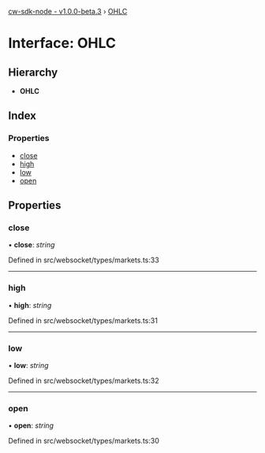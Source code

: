 [cw-sdk-node - v1.0.0-beta.3](../README.md) › [OHLC](ohlc.md)

# Interface: OHLC

## Hierarchy

* **OHLC**

## Index

### Properties

* [close](ohlc.md#close)
* [high](ohlc.md#high)
* [low](ohlc.md#low)
* [open](ohlc.md#open)

## Properties

###  close

• **close**: *string*

Defined in src/websocket/types/markets.ts:33

___

###  high

• **high**: *string*

Defined in src/websocket/types/markets.ts:31

___

###  low

• **low**: *string*

Defined in src/websocket/types/markets.ts:32

___

###  open

• **open**: *string*

Defined in src/websocket/types/markets.ts:30
